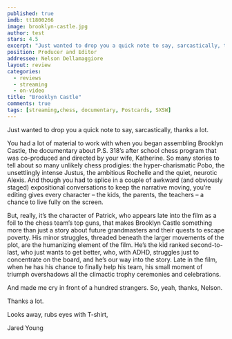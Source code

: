 ```yaml
---
published: true
imdb: tt1800266
image: brooklyn-castle.jpg
author: test 
stars: 4.5
excerpt: "Just wanted to drop you a quick note to say, sarcastically, thanks a lot."
position: Producer and Editor
addressee: Nelson Dellamaggiore
layout: review
categories:
  - reviews
  - streaming
  - on-video
title: "Brooklyn Castle"
comments: true
tags: [streaming,chess, documentary, Postcards, SXSW]
---
```

<p>Just wanted to drop you a quick note to say, sarcastically, thanks a lot.</p>
<p>You had a lot of material to work with when you began assembling Brooklyn Castle, the documentary about P.S. 318&rsquo;s after school chess program that was co-produced and directed by your wife, Katherine. So many stories to tell about so many unlikely chess prodigies: the hyper-charismatic Pobo, the unsettlingly intense Justus, the ambitious Rochelle and the quiet, neurotic Alexis. And though you had to splice in a couple of awkward (and obviously staged) expositional conversations to keep the narrative moving, you&rsquo;re editing gives every character &ndash; the kids, the parents, the teachers &ndash; a chance to live fully on the screen.</p>
<p>But, really, it&rsquo;s the character of Patrick, who appears late into the film as a foil to the chess team&rsquo;s top guns, that makes Brooklyn Castle something more than just a story about future grandmasters and their quests to escape poverty. His minor struggles, threaded beneath the larger movements of the plot, are the humanizing element of the film. He&rsquo;s the kid ranked second-to-last, who just wants to get better, who, with ADHD, struggles just to concentrate on the board, and he&rsquo;s our way into the story. Late in the film, when he has his chance to finally help his team, his small moment of triumph overshadows all the climactic trophy ceremonies and celebrations.</p>
<p>And made me cry in front of a hundred strangers.  So, yeah, thanks, Nelson.</p>
<p>Thanks a lot.</p>
<p>Looks away, rubs eyes with T-shirt,</p>
<p>Jared Young</p>
